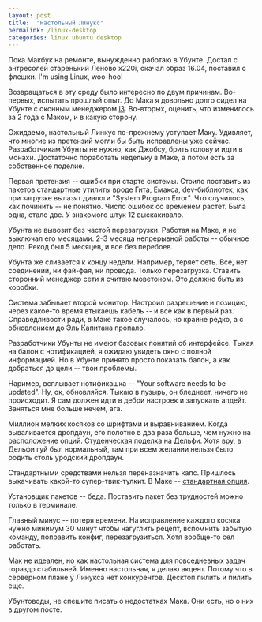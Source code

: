 ```yaml
---
layout: post
title:  "Настольный Линукс"
permalink: /linux-desktop
categories: linux ubuntu desktop
---
```


Пока Макбук на ремонте, вынужденно работаю в Убунте. Достал с антресолей
старенький Леново x220i, скачал образ 16.04, поставил с флешки. I'm using Linux,
woo-hoo!

Возвращаться в эту среду было интересно по двум причинам. Во-первых, испытать
прошлый опыт. До Мака я довольно долго сидел на Убунте с оконным менеджером
[i3](https://i3wm.org/). Во-вторых, оценить, что изменилось за 2 года c Маком, и
в какую сторону.

Ожидаемо, настольный Линкус по-прежнему уступает Маку. Удивляет, что многие из
претензий могли бы быть исправлены уже сейчас. Разработчикам Убунты не нужно,
как Джобсу, брить голову и идти в монахи. Достаточно поработать недельку в Маке,
а потом есть за собственное поделие.

Первая претензия -- ошибки при старте системы. Стоило поставить из пакетов
стандартные утилиты вроде Гита, Емакса, dev-библиотек, как при загрузке вылазят
диалоги "System Program Error". Что случилось, как починить -- не понятно. Число
ошибок со временем растет. Была одна, стало две. У знакомого штук 12
выскакивало.

Убунта не вывозит без частой перезагрузки. Работая на Маке, я не выключал его
месяцами. 2-3 месяца непрерывной работы -- обычное дело. Рекод был 5 месяцев, и
все без перебоев.

Убунта же сливается к концу недели. Например, теряет сеть. Все, нет соединений,
ни фай-фая, ни провода. Только перезагрузка. Ставить сторонний менеджер сети я
считаю моветоном. Это должно быть из коробки.

Система забывает второй монитор. Настроил разрешение и позицию, через какое-то
время втыкаешь кабель -- и все как в первый раз. Справедливости ради, в Маке
такое случалось, но крайне редко, а с обновлением до Эль Капитана пропало.

Разработчики Убунты не имеют базовых понятий об интерфейсе. Тыкая на балон с
нотификацией, я ожидаю увидеть окно с полной информацией. Но в Убунте принято
просто показать балон, а как добраться до цели -- твои проблемы.

Наример, всплывает нотификашка -- "Your software needs to be updated". Ну, ок,
обновляйся. Тыкаю в пузырь, он бледнеет, ничего не происходит. Я сам должен идти
в дебри настроек и запускать апдейт. Заняться мне больше нечем, ага.

Миллион мелких косяков со шрифтами и выравниванием. Когда вываливается дропдаун,
его полотно в два раза больше, чем нужно на расположение опций. Студенческая
поделка на Дельфи. Хотя вру, в Дельфи гуй был нормальный, там при всем желании
нельзя было родить столь уродский дропдаун.

Стандартными средствами нельзя переназначить капс. Пришлось выкачивать какой-то
супер-твик-тулкит. В Маке -- [стандартная опция](/2015/10/08/2/).

Установщик пакетов -- беда. Поставить пакет без трудностей можно только в
терминале.

Главный минус -- потеря времени. На исправление каждого косяка нужно минимум 30
минут чтобы нагуглить рецепт, вспомнить забытую команду, поправить конфиг,
перезагрузиться. Хотя вообще-то сел работать.

Мак не идеален, но как настольная система для повседневных задач гораздо
стабильней. Именно настольная, я делаю акцент. Потому что в серверном плане у
Линукса нет конкурентов. Десктоп пилить и пилить еще.

Убунтоводы, не спешите писать о недостатках Мака. Они есть, но о них в другом
посте.
